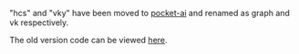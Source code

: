 "hcs" and "vky" have been moved to [pocket-ai](https://github.com/cjmcv/pocket-ai/tree/master/engine) and renamed as graph and vk respectively.

The old version code can be viewed [here](https://github.com/cjmcv/hpc/tree/20211017/0-frameworks).